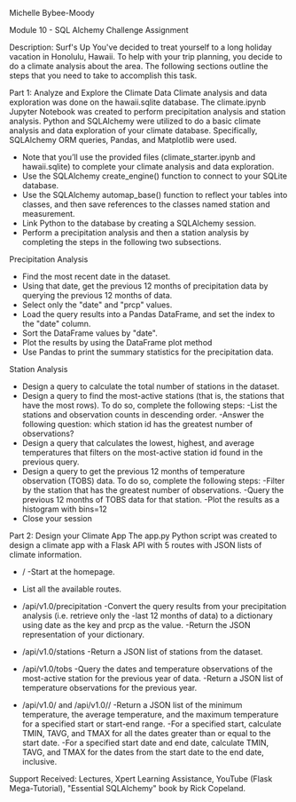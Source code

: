 Michelle Bybee-Moody

Module 10 - SQL Alchemy Challenge Assignment

Description: Surf's Up
You've decided to treat yourself to a long holiday vacation in Honolulu, Hawaii. To help with your trip planning, you decide to do a climate analysis about the area. The following sections outline the steps that you need to take to accomplish this task.

Part 1: Analyze and Explore the Climate Data
Climate analysis and data exploration was done on the hawaii.sqlite database. The climate.ipynb Jupyter Notebook was created to perform precipitation analysis and station analysis. Python and SQLAlchemy were utilized to do a basic climate analysis and data exploration of your climate database. Specifically, SQLAlchemy ORM queries, Pandas, and Matplotlib were used. 

- Note that you’ll use the provided files (climate_starter.ipynb and hawaii.sqlite) to complete your climate analysis and data exploration.
- Use the SQLAlchemy create_engine() function to connect to your SQLite database.
- Use the SQLAlchemy automap_base() function to reflect your tables into classes, and then save references to the classes named station and measurement.
- Link Python to the database by creating a SQLAlchemy session.
- Perform a precipitation analysis and then a station analysis by completing the steps in the following two subsections.

Precipitation Analysis
- Find the most recent date in the dataset.
- Using that date, get the previous 12 months of precipitation data by querying the previous 12 months of data.
- Select only the "date" and "prcp" values.
- Load the query results into a Pandas DataFrame, and set the index to the "date" column.
- Sort the DataFrame values by "date".
- Plot the results by using the DataFrame plot method
- Use Pandas to print the summary statistics for the precipitation data.

Station Analysis 
- Design a query to calculate the total number of stations in the dataset.
- Design a query to find the most-active stations (that is, the stations that have the most rows). To do so, complete the following steps: -List the stations and observation counts in descending order. -Answer the following question: which station id has the greatest number of observations?
- Design a query that calculates the lowest, highest, and average temperatures that filters on the most-active station id found in the previous query.
- Design a query to get the previous 12 months of temperature observation (TOBS) data. To do so, complete the following steps: -Filter by the station that has the greatest number of observations. -Query the previous 12 months of TOBS data for that station. -Plot the results as a histogram with bins=12
- Close your session

Part 2: Design your Climate App 
The app.py Python script was created to design a climate app with a Flask API with 5 routes with JSON lists of climate information.

- / -Start at the homepage.

- List all the available routes.

- /api/v1.0/precipitation -Convert the query results from your precipitation analysis (i.e. retrieve only the -last 12 months of data) to a dictionary using date as the key and prcp as the value. -Return the JSON representation of your dictionary.

- /api/v1.0/stations -Return a JSON list of stations from the dataset.

- /api/v1.0/tobs -Query the dates and temperature observations of the most-active station for the previous year of data. -Return a JSON list of temperature observations for the previous year.

- /api/v1.0/ and /api/v1.0// -Return a JSON list of the minimum temperature, the average temperature, and the maximum temperature for a specified start or start-end range. -For a specified start, calculate TMIN, TAVG, and TMAX for all the dates greater than or equal to the start date. -For a specified start date and end date, calculate TMIN, TAVG, and TMAX for the dates from the start date to the end date, inclusive.

Support Received: Lectures, Xpert Learning Assistance, YouTube (Flask Mega-Tutorial), "Essential SQLAlchemy" book by Rick Copeland.

